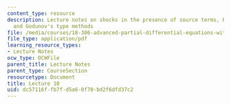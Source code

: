 ```yaml
---
content_type: resource
description: Lecture notes on shocks in the presence of source terms, Riemann problems,
  and Godunov's type methods
file: /media/courses/18-306-advanced-partial-differential-equations-with-applications-fall-2009/dc57116ffb7fd5a60f70bd2f6dfd37c2_MIT18_306f09_lec10.pdf
file_type: application/pdf
learning_resource_types:
- Lecture Notes
ocw_type: OCWFile
parent_title: Lecture Notes
parent_type: CourseSection
resourcetype: Document
title: Lecture 10
uid: dc57116f-fb7f-d5a6-0f70-bd2f6dfd37c2
---
```

